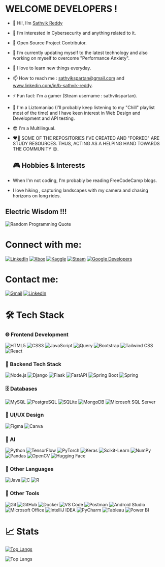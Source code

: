    # WELCOME DEVELOPERS !

- 👋 Hi!, I’m <a class="badge-base__link LI-simple-link" href="https://in.linkedin.com/in/b-sathvik-reddy?trk=profile-badge">Sathvik Reddy</a>
- 👀 I’m interested in Cybersecurity and anything related to it.
- 🫡 Open Source Project Contributor.
- 🌱 I’m currently updating myself to the latest technology and also working on myself to overcome "Performance Anxiety".
- 🧠 I love to learn new things everyday.
- 📫 How to reach me : sathvikspartan@gmail.com and www.linkedin.com/in/b-sathvik-reddy.
- ⚡ Fun fact: I'm a gamer (Steam username : sathvikspartan).
- 🤠 I'm a Liztomaniac (I'll probably keep listening to my "Chill" playlist most of the time) and I have keen interest in Web Design and Development and API testing.
- 😎 I'm a Multilingual.
- ❤️‍🔥 SOME OF THE REPOSITORIES I'VE CREATED AND "FORKED" ARE STUDY RESOURCES. THUS, ACTING AS A HELPING HAND TOWARDS THE COMMUNITY 😊.

  ## 🎮 Hobbies & Interests
- When I'm not coding, I'm probably be reading FreeCodeCamp blogs.
- I love hiking , capturing landscapes with my camera and chasing horizons on long rides.

## Electric Wisdom !!!    

![Random Programming Quote](https://quotes-github-readme.vercel.app/api?type=horizontal&theme=radical)     

# Connect with me:
[![LinkedIn](https://img.shields.io/badge/LinkedIn-0077B5?style=flat&logo=linkedin&logoColor=white)](https://www.linkedin.com/in/b-sathvik-reddy) 
[![Xbox](https://img.shields.io/badge/Xbox-107C10?style=flat-square&logo=xbox&logoColor=white)](https://www.xbox.com/en-IN/play/user/Sathvik1849)
[![Kaggle](https://img.shields.io/badge/Kaggle-20BEFF?style=flat&logo=kaggle&logoColor=white)](https://www.kaggle.com/sathvikspartan)
[![Steam](https://img.shields.io/badge/Steam-000000?style=flat&logo=steam&logoColor=white)](https://steamcommunity.com/profiles/76561199226003192)
[![Google Developers](https://img.shields.io/badge/Google%20for%20Developers-4285F4?style=flat&logo=google&logoColor=white)](https://developers.google.com/profile/u/sathvikspartan)


# Contact me:
[![Gmail](https://img.shields.io/badge/Gmail-EA4335?style=flat&logo=gmail&logoColor=white)](mailto:sathvikspartan@gmail.com)
[![LinkedIn](https://img.shields.io/badge/LinkedIn-0077B5?style=flat&logo=linkedin&logoColor=white)](https://www.linkedin.com/in/b-sathvik-reddy) 


# 🛠️ Tech Stack

### 🌐 Frontend Development
![HTML5](https://img.shields.io/badge/-HTML5-E34F26?logo=html5&logoColor=white)
![CSS3](https://img.shields.io/badge/-CSS3-1572B6?logo=css3&logoColor=white)
![JavaScript](https://img.shields.io/badge/-JavaScript-F7DF1E?logo=javascript&logoColor=black)
![jQuery](https://img.shields.io/badge/-jQuery-0769AD?logo=jquery&logoColor=white)
![Bootstrap](https://img.shields.io/badge/-Bootstrap-563D7C?logo=bootstrap&logoColor=white)
![Tailwind CSS](https://img.shields.io/badge/-TailwindCSS-38B2AC?logo=tailwind-css&logoColor=white)
![React](https://img.shields.io/badge/-React-61DAFB?logo=react&logoColor=black)

### 🔧 Backend Tech Stack

![Node.js](https://img.shields.io/badge/-Node.js-339933?logo=node.js&logoColor=white)
![Django](https://img.shields.io/badge/-Django-092E20?logo=django&logoColor=white)
![Flask](https://img.shields.io/badge/-Flask-000000?logo=flask&logoColor=white)
![FastAPI](https://img.shields.io/badge/-FastAPI-009688?logo=fastapi&logoColor=white)
![Spring Boot](https://img.shields.io/badge/-Spring%20Boot-6DB33F?logo=springboot&logoColor=white)
![Spring](https://img.shields.io/badge/-Spring-6DB33F?logo=spring&logoColor=white)

### 🗄️ Databases

![MySQL](https://img.shields.io/badge/-MySQL-4479A1?logo=mysql&logoColor=white)
![PostgreSQL](https://img.shields.io/badge/-PostgreSQL-336791?logo=postgresql&logoColor=white)
![SQLite](https://img.shields.io/badge/-SQLite-003B57?logo=sqlite&logoColor=white)
![MongoDB](https://img.shields.io/badge/-MongoDB-47A248?logo=mongodb&logoColor=white)
![Microsoft SQL Server](https://img.shields.io/badge/-Microsoft%20SQL%20Server-CC2927?logo=microsoft-sql-server&logoColor=white)


### 🎨 UI/UX Design
![Figma](https://img.shields.io/badge/-Figma-F24E1E?logo=figma&logoColor=white)
![Canva](https://img.shields.io/badge/-Canva-00C4CC?logo=canva&logoColor=white)


### 🤖 AI 
![Python](https://img.shields.io/badge/-Python-3776AB?logo=python&logoColor=white)
![TensorFlow](https://img.shields.io/badge/-TensorFlow-FF6F00?logo=tensorflow&logoColor=white)
![PyTorch](https://img.shields.io/badge/-PyTorch-EE4C2C?logo=pytorch&logoColor=white)
![Keras](https://img.shields.io/badge/-Keras-D00000?logo=keras&logoColor=white)
![Scikit-Learn](https://img.shields.io/badge/-Scikit%20Learn-F7931E?logo=scikit-learn&logoColor=white)
![NumPy](https://img.shields.io/badge/-NumPy-013243?logo=numpy&logoColor=white)
![Pandas](https://img.shields.io/badge/-Pandas-150458?logo=pandas&logoColor=white)
![OpenCV](https://img.shields.io/badge/-OpenCV-5C3EE8?logo=opencv&logoColor=white)
![Hugging Face](https://img.shields.io/badge/-Hugging%20Face-FFAE00?logo=huggingface&logoColor=black)

### 🦾 Other Languages 
![Java](https://img.shields.io/badge/-Java-007396?logo=java&logoColor=white)
![C](https://img.shields.io/badge/-C-A8B9CC?logo=c&logoColor=white)
![R](https://img.shields.io/badge/-R-276DC3?logo=r&logoColor=white)

### 🔧 Other Tools
![Git](https://img.shields.io/badge/-Git-F05032?logo=git&logoColor=white)
![GitHub](https://img.shields.io/badge/-GitHub-181717?logo=github&logoColor=white)
![Docker](https://img.shields.io/badge/-Docker-2496ED?logo=docker&logoColor=white)
![VS Code](https://img.shields.io/badge/-VS%20Code-007ACC?logo=visual-studio-code&logoColor=white)
![Postman](https://img.shields.io/badge/-Postman-FF6C37?logo=postman&logoColor=white)
![Android Studio](https://img.shields.io/badge/-Android%20Studio-3DDC84?logo=androidstudio&logoColor=white)
![Microsoft Office](https://img.shields.io/badge/-Microsoft%20Office-D83B01?logo=microsoftoffice&logoColor=white)
![IntelliJ IDEA](https://img.shields.io/badge/-IntelliJ%20IDEA-000000?logo=intellijidea&logoColor=white)
![PyCharm](https://img.shields.io/badge/-PyCharm-000000?logo=pycharm&logoColor=white)
![Tableau](https://img.shields.io/badge/-Tableau-E97627?logo=tableau&logoColor=white)
![Power BI](https://img.shields.io/badge/-Power%20BI-F2C811?logo=powerbi&logoColor=black)

# 📈 Stats
[![Top Langs](https://github-readme-stats.vercel.app/api?username=sathvik-spartan&theme=synthwave&show_icons=true)](https://github.com/sathvik-spartan)

![Top Langs](https://github-readme-stats.vercel.app/api/top-langs/?username=sathvik-spartan&theme=synthwave&hide_progress=false)     





